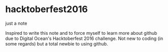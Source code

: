 # hacktoberfest2016
just a note

Inspired to write this note and to force myself to learn more about github due to Digital Ocean's Hacktoberfest 2016 challenge.
Not new to coding (in some regards) but a total newbie to using github.
